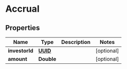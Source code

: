 
# Accrual

## Properties
Name | Type | Description | Notes
------------ | ------------- | ------------- | -------------
**investorId** | [**UUID**](UUID.md) |  |  [optional]
**amount** | **Double** |  |  [optional]



